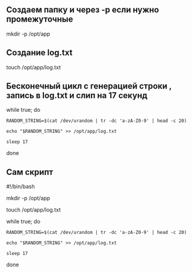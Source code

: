 ## Создаем папку и через -p если нужно промежуточные

mkdir -p /opt/app

## Создание log.txt

touch /opt/app/log.txt

## Бесконечный цикл с генерацией строки , запись в log.txt и слип на 17 секунд


while true; do

    RANDOM_STRING=$(cat /dev/urandom | tr -dc 'a-zA-Z0-9' | head -c 20)

    echo "$RANDOM_STRING" >> /opt/app/log.txt

    sleep 17


done




## Сам скрипт 

#!/bin/bash


mkdir -p /opt/app

touch /opt/app/log.txt


while true; do

    RANDOM_STRING=$(cat /dev/urandom | tr -dc 'a-zA-Z0-9' | head -c 20)

    echo "$RANDOM_STRING" >> /opt/app/log.txt

    sleep 17


done
